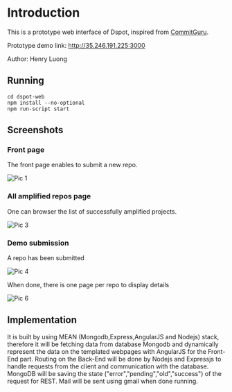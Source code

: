 # Introduction

This is a prototype web interface of Dspot, inspired from [CommitGuru](http://commit.guru/).

Prototype demo link: <http://35.246.191.225:3000>

Author: Henry Luong

## Running

```
cd dspot-web
npm install --no-optional
npm run-script start
```

## Screenshots

### Front page

The front page enables to submit a new repo.

![Pic 1](https://github.com/Tailp/dspot/blob/web/dspot-web/screenshots/pic1.png)

### All amplified repos page

One can browser the list of successfully amplified projects.

![Pic 3](https://github.com/Tailp/dspot/blob/web/dspot-web/screenshots/pic2.png)

### Demo submission

A repo has been submitted

![Pic 4](https://github.com/Tailp/dspot/blob/web/dspot-web/screenshots/pic3.png)

When done, there is one page per repo to display details

![Pic 6](https://github.com/Tailp/dspot/blob/web/dspot-web/screenshots/pic4.png)

## Implementation

It is built by using MEAN (Mongodb,Express,AngularJS and Nodejs) stack, therefore it will be fetching data from database Mongodb and dynamically represent the data on the templated webpages with AngularJS for the Front-End part. Routing on the Back-End will be done by Nodejs and Expressjs to handle requests from the client and communication with the database.
MongoDB will be saving the state ("error","pending","old","success") of the request for REST. Mail will be sent using gmail when done running.

